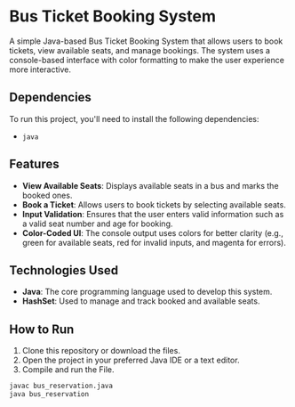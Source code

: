 # Bus Ticket Booking System

A simple Java-based Bus Ticket Booking System that allows users to book tickets, view available seats, and manage bookings. The system uses a console-based interface with color formatting to make the user experience more interactive.



## Dependencies
To run this project, you'll need to install the following dependencies:

- `java`



## Features

- **View Available Seats**: Displays available seats in a bus and marks the booked ones.
- **Book a Ticket**: Allows users to book tickets by selecting available seats.
- **Input Validation**: Ensures that the user enters valid information such as a valid seat number and age for booking.
- **Color-Coded UI**: The console output uses colors for better clarity (e.g., green for available seats, red for invalid inputs, and magenta for errors).



## Technologies Used

- **Java**: The core programming language used to develop this system.
- **HashSet**: Used to manage and track booked and available seats.



## How to Run

1. Clone this repository or download the files.
2. Open the project in your preferred Java IDE or a text editor.
3. Compile and run the File.

```bash
javac bus_reservation.java
java bus_reservation
```